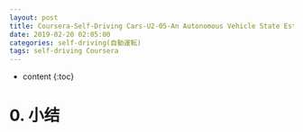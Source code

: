 ```yaml
---
layout: post
title: Coursera-Self-Driving Cars-U2-05-An Autonomous Vehicle State Estimator 无人驾驶状态估计
date: 2019-02-20 02:05:00
categories: self-driving(自動運転)
tags: self-driving Coursera
---
```

* content
{:toc}

# 0. 小结
